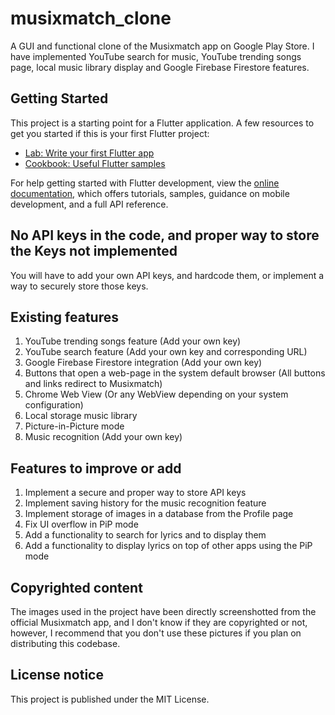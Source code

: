 # musixmatch_clone

A GUI and functional clone of the Musixmatch app on Google Play Store. I have implemented YouTube search for music, YouTube trending songs page, local music library display and Google Firebase Firestore features.


## Getting Started

This project is a starting point for a Flutter application.
A few resources to get you started if this is your first Flutter project:

- [Lab: Write your first Flutter app](https://docs.flutter.dev/get-started/codelab)
- [Cookbook: Useful Flutter samples](https://docs.flutter.dev/cookbook)

For help getting started with Flutter development, view the
[online documentation](https://docs.flutter.dev/), which offers tutorials,
samples, guidance on mobile development, and a full API reference.


## No API keys in the code, and proper way to store the Keys not implemented

You will have to add your own API keys, and hardcode them, or implement a way to securely store those keys.


## Existing features

1. YouTube trending songs feature (Add your own key)
2. YouTube search feature (Add your own key and corresponding URL)
3. Google Firebase Firestore integration (Add your own key)
4. Buttons that open a web-page in the system default browser (All buttons and links redirect to Musixmatch)
5. Chrome Web View (Or any WebView depending on your system configuration)
6. Local storage music library
7. Picture-in-Picture mode
8. Music recognition (Add your own key)


## Features to improve or add

1. Implement a secure and proper way to store API keys
2. Implement saving history for the music recognition feature
3. Implement storage of images in a database from the Profile page
4. Fix UI overflow in PiP mode
5. Add a functionality to search for lyrics and to display them
6. Add a functionality to display lyrics on top of other apps using the PiP mode


## Copyrighted content

The images used in the project have been directly screenshotted from the official Musixmatch app, and I don't know if they are copyrighted or not, however, I recommend that you don't use these pictures if you plan on distributing this codebase.


## License notice

This project is published under the MIT License.
